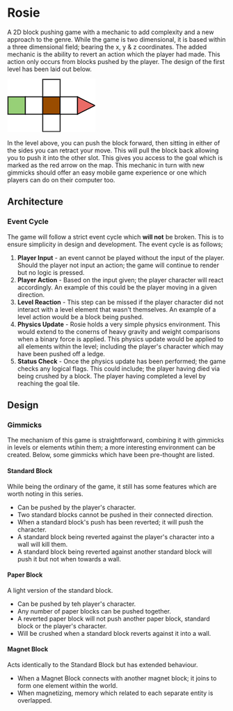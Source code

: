 # Rosie

A 2D block pushing game with a mechanic to add complexity and a new approach to the genre. While the game is two dimensional, it is based within a three dimensional field; bearing the x, y & z coordinates. The added mechanic is the ability to revert an action which the player had made. This action only occurs from blocks pushed by the player. The design of the first level has been laid out below.

![1st level design](img/level_design_00.png)

In the level above, you can push the block forward, then sitting in either of the sides you can retract your move. This will pull the block back allowing you to push it into the other slot. This gives you access to the goal which is marked as the red arrow on the map. This mechanic in turn with new gimmicks should offer an easy mobile game experience or one which players can do on their computer too.

## Architecture

### Event Cycle

The game will follow a strict event cycle which **will not** be broken. This is to ensure simplicity in design and development. The event cycle is as follows;

1. **Player Input** - an event cannot be played without the input of the player. Should the player not input an action; the game will continue to render but no logic is pressed.
2. **Player Action** - Based on the input given; the player character will react accordingly. An example of this could be the player moving in a given direction.
3. **Level Reaction** - This step can be missed if the player character did not interact with a level element that wasn't themselves. An example of a level action would be a block being pushed.
4. **Physics Update** - Rosie holds a very simple physics environment. This would extend to the conerns of heavy gravity and weight comparisons when a binary force is applied. This physics update would be applied to all elements within the level; including the player's character which may have been pushed off a ledge.
5. **Status Check** - Once the physics update has been performed; the game checks any logical flags. This could include; the player having died via being crushed by a block. The player having completed a level by reaching the goal tile.

## Design

### Gimmicks

The mechanism of this game is straightforward, combining it with gimmicks in levels or elements wtihin them; a more interesting environment can be created. Below, some gimmicks which have been pre-thought are listed.

#### Standard Block

While being the ordinary of the game, it still has some features which are worth noting in this series.
- Can be pushed by the player's character.
- Two standard blocks cannot be pushed in their connected direction.
- When a standard block's push has been reverted; it will push the character.
- A standard block being reverted against the player's character into a wall will kill them.
- A standard block being reverted against another standard block will push it but not when towards a wall.

#### Paper Block

A light version of the standard block.
- Can be pushed by teh player's character.
- Any number of paper blocks can be pushed together.
- A reverted paper block will not push another paper block, standard block or the player's character.
- Will be crushed when a standard block reverts against it into a wall.

#### Magnet Block

Acts identically to the Standard Block but has extended behaviour.
- When a Magnet Block connects with another magnet block; it joins to form one element within the world.
- When magnetizing, memory which related to each separate entity is overlapped.